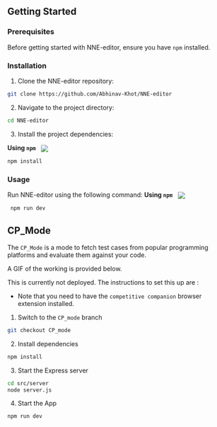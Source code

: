 
##  Getting Started


###  Prerequisites

Before getting started with NNE-editor, ensure you have `npm` installed.

###  Installation


1. Clone the NNE-editor repository:
```sh
git clone https://github.com/Abhinav-Khot/NNE-editor
```

2. Navigate to the project directory:
```sh
cd NNE-editor
```

3. Install the project dependencies:


**Using `npm`** &nbsp; [<img align="center" src="https://img.shields.io/badge/npm-CB3837.svg?style={badge_style}&logo=npm&logoColor=white" />](https://www.npmjs.com/)

```sh
npm install
```




###  Usage
Run NNE-editor using the following command:
**Using `npm`** &nbsp; [<img align="center" src="https://img.shields.io/badge/npm-CB3837.svg?style={badge_style}&logo=npm&logoColor=white" />](https://www.npmjs.com/)

```sh
 npm run dev
```

## CP_Mode

The `CP_Mode` is a mode to fetch test cases from popular programming platforms and evaluate them against your code.

A GIF of the working is provided below.


 This is currently not deployed. The instructions to set this up are :
- Note that you need to have the `competitive companion` browser extension installed.

1. Switch to the `CP_mode` branch
```sh
git checkout CP_mode
```

2. Install dependencies
```sh
npm install
```
3. Start the Express server
```sh
cd src/server
node server.js
```

4. Start the App
```sh
npm run dev
```
